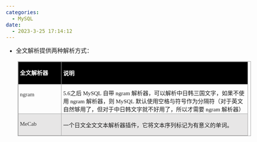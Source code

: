 ```yaml
---
categories:
  - MySQL
date:
  - 2023-3-25 17:14:12
---
```


<body lang=zh-CN style='font-family:"Microsoft YaHei UI";font-size:12.0pt'>
<!--StartFragment-->

<div style='direction:ltr;border-width:100%'>

<div style='direction:ltr;margin-top:0in;margin-left:0in;width:6.5951in'>

<div style='direction:ltr;margin-top:0in;margin-left:0in;width:6.5951in'>

 <ul type=disc style='direction:ltr;unicode-bidi:embed;margin-top:0in;
  margin-bottom:0in'>
  <li style='margin-top:0;margin-bottom:0;vertical-align:middle;line-height:
      18pt'><span style='font-family:"Microsoft YaHei UI";font-size:12.0pt'>全文解析提供两种解析方式：</span></li>
 </ul>
 <div style='direction:ltr'>
 <table border=1 cellpadding=0 cellspacing=0 valign=top style='direction:ltr;
  border-collapse:collapse;border-style:solid;border-color:#A3A3A3;border-width:
  1pt;margin-left:.3333in' title="" summary="">
  <tr>
   <td style='border-style:solid;border-color:#A3A3A3;border-width:1pt;
   background-color:black;vertical-align:top;width:1.1298in;padding:2.0pt 3.0pt 2.0pt 3.0pt'>
   <p style='line-height:18pt;font-family:"Microsoft YaHei UI";
   font-size:11.5pt;color:white'><span style='font-weight:bold'>全文解析器</span></p>
   </td>
   <td style='border-style:solid;border-color:#A3A3A3;border-width:1pt;
   background-color:black;vertical-align:top;width:5.1048in;padding:2.0pt 3.0pt 2.0pt 3.0pt'>
   <p style='font-family:"Microsoft YaHei UI";font-size:11.5pt;
   color:white'><span style='font-weight:bold'>说明</span></p>
   </td>
  </tr>
  <tr>
   <td style='border-style:solid;border-color:#A3A3A3;border-width:1pt;
   vertical-align:top;width:1.1298in;padding:2.0pt 3.0pt 2.0pt 3.0pt'>
   <p style='font-family:"Comic Sans MS";font-size:11.5pt;
   color:#333333'>ngram</p>
   </td>
   <td style='border-style:solid;border-color:#A3A3A3;border-width:1pt;
   vertical-align:top;width:5.1743in;padding:2.0pt 3.0pt 2.0pt 3.0pt'>
   <p style='margin-top:6pt;margin-bottom:0pt;font-size:11.5pt'><span
   style='font-family:"Comic Sans MS"' lang=zh-CN>5.6</span><span
   style='font-family:"Microsoft YaHei UI"' lang=zh-CN>之后</span><span
   style='font-family:"Comic Sans MS"' lang=en-US> </span><span
   style='font-family:"Comic Sans MS"' lang=zh-CN>MySQL</span><span
   style='font-family:"Comic Sans MS"' lang=en-US> </span><span
   style='font-family:"Microsoft YaHei UI"' lang=zh-CN>自带</span><span
   style='font-family:"Comic Sans MS"' lang=en-US> </span><span
   style='font-family:"Comic Sans MS"' lang=zh-CN>ngram</span><span
   style='font-family:"Comic Sans MS"' lang=en-US> </span><span
   style='font-family:"Microsoft YaHei UI"' lang=zh-CN>解析器，可以解析中日韩三国文字，如果不使用</span><span
   style='font-family:"Comic Sans MS"' lang=en-US> </span><span
   style='font-family:"Comic Sans MS"' lang=zh-CN>ngram</span><span
   style='font-family:"Comic Sans MS"' lang=en-US> </span><span
   style='font-family:"Microsoft YaHei UI"' lang=zh-CN>解析器，则</span><span
   style='font-family:"Comic Sans MS"' lang=en-US> </span><span
   style='font-family:"Comic Sans MS"' lang=zh-CN>MySQL</span><span
   style='font-family:"Comic Sans MS"' lang=en-US> </span><span
   style='font-family:"Microsoft YaHei UI"' lang=zh-CN>默认使用空格与符号作为分隔符（对于英文自然够用了，但对于中日韩文字就不好用了，所以才需要</span><span
   style='font-family:"Comic Sans MS"' lang=en-US> </span><span
   style='font-family:"Comic Sans MS"' lang=zh-CN>ngram</span><span
   style='font-family:"Comic Sans MS"' lang=en-US> </span><span
   style='font-family:"Microsoft YaHei UI"' lang=zh-CN>解析器）</span></p>
   </td>
  </tr>
  <tr>
   <td style='border-style:solid;border-color:#A3A3A3;border-width:1pt;
   background-color:#E7E6E6;vertical-align:top;width:1.1298in;padding:2.0pt 3.0pt 2.0pt 3.0pt'>
   <p style='font-family:"Comic Sans MS";font-size:11.5pt;
   color:#333333'>MeCab</p>
   </td>
   <td style='border-style:solid;border-color:#A3A3A3;border-width:1pt;
   background-color:#E7E6E6;vertical-align:top;width:5.1048in;padding:2.0pt 3.0pt 2.0pt 3.0pt'>
   <p style='font-family:"Microsoft YaHei UI";font-size:11.5pt'>一个日文全文文本解析器插件，它将文本序列标记为有意义的单词。</p>
   </td>
  </tr>
 </table>
 </div>
</ul>

</div>

</div>

</div>

<!--EndFragment-->
</body>
